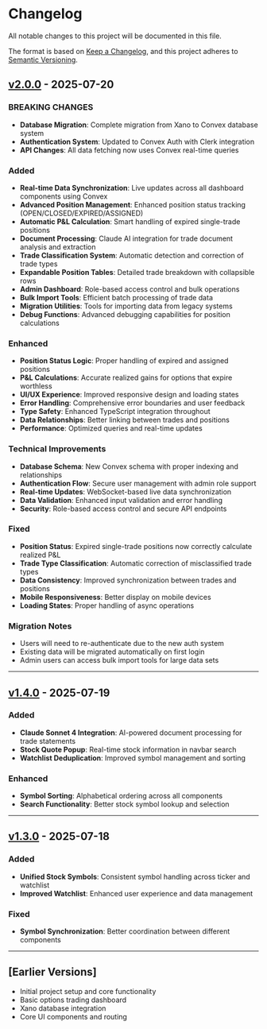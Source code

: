 # Changelog

All notable changes to this project will be documented in this file.

The format is based on [Keep a Changelog](https://keepachangelog.com/en/1.0.0/),
and this project adheres to [Semantic Versioning](https://semver.org/spec/v2.0.0.html).

## [v2.0.0] - 2025-07-20

### BREAKING CHANGES
- **Database Migration**: Complete migration from Xano to Convex database system
- **Authentication System**: Updated to Convex Auth with Clerk integration
- **API Changes**: All data fetching now uses Convex real-time queries

### Added
- **Real-time Data Synchronization**: Live updates across all dashboard components using Convex
- **Advanced Position Management**: Enhanced position status tracking (OPEN/CLOSED/EXPIRED/ASSIGNED)
- **Automatic P&L Calculation**: Smart handling of expired single-trade positions
- **Document Processing**: Claude AI integration for trade document analysis and extraction
- **Trade Classification System**: Automatic detection and correction of trade types
- **Expandable Position Tables**: Detailed trade breakdown with collapsible rows
- **Admin Dashboard**: Role-based access control and bulk operations
- **Bulk Import Tools**: Efficient batch processing of trade data
- **Migration Utilities**: Tools for importing data from legacy systems
- **Debug Functions**: Advanced debugging capabilities for position calculations

### Enhanced
- **Position Status Logic**: Proper handling of expired and assigned positions
- **P&L Calculations**: Accurate realized gains for options that expire worthless
- **UI/UX Experience**: Improved responsive design and loading states
- **Error Handling**: Comprehensive error boundaries and user feedback
- **Type Safety**: Enhanced TypeScript integration throughout
- **Data Relationships**: Better linking between trades and positions
- **Performance**: Optimized queries and real-time updates

### Technical Improvements
- **Database Schema**: New Convex schema with proper indexing and relationships
- **Authentication Flow**: Secure user management with admin role support
- **Real-time Updates**: WebSocket-based live data synchronization
- **Data Validation**: Enhanced input validation and error handling
- **Security**: Role-based access control and secure API endpoints

### Fixed
- **Position Status**: Expired single-trade positions now correctly calculate realized P&L
- **Trade Type Classification**: Automatic correction of misclassified trade types
- **Data Consistency**: Improved synchronization between trades and positions
- **Mobile Responsiveness**: Better display on mobile devices
- **Loading States**: Proper handling of async operations

### Migration Notes
- Users will need to re-authenticate due to the new auth system
- Existing data will be migrated automatically on first login
- Admin users can access bulk import tools for large data sets

---

## [v1.4.0] - 2025-07-19

### Added
- **Claude Sonnet 4 Integration**: AI-powered document processing for trade statements
- **Stock Quote Popup**: Real-time stock information in navbar search
- **Watchlist Deduplication**: Improved symbol management and sorting

### Enhanced
- **Symbol Sorting**: Alphabetical ordering across all components
- **Search Functionality**: Better stock symbol lookup and selection

---

## [v1.3.0] - 2025-07-18

### Added
- **Unified Stock Symbols**: Consistent symbol handling across ticker and watchlist
- **Improved Watchlist**: Enhanced user experience and data management

### Fixed
- **Symbol Synchronization**: Better coordination between different components

---

## [Earlier Versions]
- Initial project setup and core functionality
- Basic options trading dashboard
- Xano database integration
- Core UI components and routing

[v2.0.0]: https://github.com/yourusername/options-dashboard/compare/v1.4.0...v2.0.0
[v1.4.0]: https://github.com/yourusername/options-dashboard/compare/v1.3.0...v1.4.0
[v1.3.0]: https://github.com/yourusername/options-dashboard/compare/v1.2.0...v1.3.0

